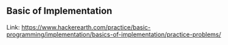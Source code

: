 ## Basic of Implementation

Link:
https://www.hackerearth.com/practice/basic-programming/implementation/basics-of-implementation/practice-problems/